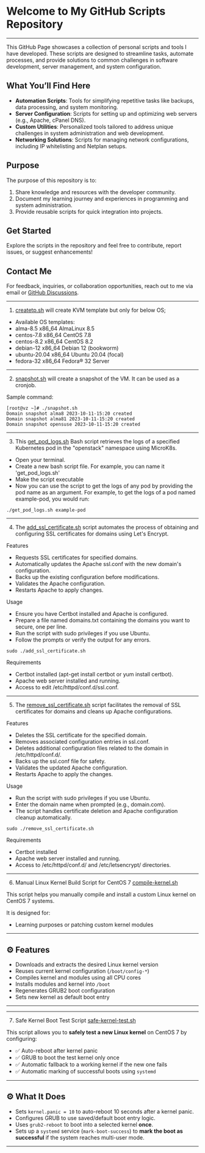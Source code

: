 # Welcome to My GitHub Scripts Repository
---
This GitHub Page showcases a collection of personal scripts and tools I have developed. These scripts are designed to streamline tasks, automate processes, and provide solutions to common challenges in software development, server management, and system configuration.

## What You’ll Find Here
- **Automation Scripts**: Tools for simplifying repetitive tasks like backups, data processing, and system monitoring.
- **Server Configuration**: Scripts for setting up and optimizing web servers (e.g., Apache, cPanel DNS).
- **Custom Utilities**: Personalized tools tailored to address unique challenges in system administration and web development.
- **Networking Solutions**: Scripts for managing network configurations, including IP whitelisting and Netplan setups.

## Purpose
The purpose of this repository is to:
1. Share knowledge and resources with the developer community.
2. Document my learning journey and experiences in programming and system administration.
3. Provide reusable scripts for quick integration into projects.

## Get Started
Explore the scripts in the repository and feel free to contribute, report issues, or suggest enhancements!

## Contact Me
For feedback, inquiries, or collaboration opportunities, reach out to me via email or [GitHub Discussions](#).

---
<!-- TOC -->
1. [createtp.sh](createtp.sh) will create KVM template but only for below OS;
* Available OS templates:
* alma-8.5                 x86_64     AlmaLinux 8.5
* centos-7.8               x86_64     CentOS 7.8
* centos-8.2               x86_64     CentOS 8.2
* debian-12                x86_64     Debian 12 (bookworm)
* ubuntu-20.04             x86_64     Ubuntu 20.04 (focal)
* fedora-32                x86_64     Fedora® 32 Server


<!-- TOC -->
---
2. [snapshot.sh](snapshot.sh) will create a snapshot of the VM. It can be used as a cronjob.

Sample command:
```shell
[root@vz ~]# ./snapshot.sh
Domain snapshot alma8 2023-10-11-15:20 created
Domain snapshot alma81 2023-10-11-15:20 created
Domain snapshot opensuse 2023-10-11-15:20 created
```
<!-- TOC -->
---
3. This [get_pod_logs.sh](get_pod_logs.sh) Bash script retrieves the logs of a specified Kubernetes pod in the "openstack" namespace using MicroK8s.

* Open your terminal.
* Create a new bash script file. For example, you can name it 'get_pod_logs.sh'
* Make the script executable
* Now you can use the script to get the logs of any pod by providing the pod name as an argument. For example, to get the logs of a pod named example-pod, you would run:
```shell
./get_pod_logs.sh example-pod
```

<!-- TOC -->
---
4. The [add_ssl_certificate.sh](add_ssl_certificate.sh) script automates the process of obtaining and configuring SSL certificates for domains using Let's Encrypt.

Features
* Requests SSL certificates for specified domains.
* Automatically updates the Apache ssl.conf with the new domain's configuration.
* Backs up the existing configuration before modifications.
* Validates the Apache configuration.
* Restarts Apache to apply changes.

Usage
* Ensure you have Certbot installed and Apache is configured.
* Prepare a file named domains.txt containing the domains you want to secure, one per line.
* Run the script with sudo privileges if you use Ubuntu.
* Follow the prompts or verify the output for any errors.
```shell
sudo ./add_ssl_certificate.sh
```

Requirements
* Certbot installed (apt-get install certbot or yum install certbot).
* Apache web server installed and running.
* Access to edit /etc/httpd/conf.d/ssl.conf.

<!-- TOC -->
---
5. The [remove_ssl_certificate.sh](remove_ssl_certificate.sh) script facilitates the removal of SSL certificates for domains and cleans up Apache configurations.

Features
* Deletes the SSL certificate for the specified domain.
* Removes associated configuration entries in ssl.conf.
* Deletes additional configuration files related to the domain in /etc/httpd/conf.d/.
* Backs up the ssl.conf file for safety.
* Validates the updated Apache configuration.
* Restarts Apache to apply the changes.

Usage
* Run the script with sudo privileges if you use Ubuntu.
* Enter the domain name when prompted (e.g., domain.com).
* The script handles certificate deletion and Apache configuration cleanup automatically.
```shell
sudo ./remove_ssl_certificate.sh
```

Requirements
* Certbot installed
* Apache web server installed and running.
* Access to /etc/httpd/conf.d/ and /etc/letsencrypt/ directories.

<!-- TOC -->
---
6. Manual Linux Kernel Build Script for CentOS 7 [compile-kernel.sh](compile-kernel.sh)

This script helps you manually compile and install a custom Linux kernel on CentOS 7 systems.

It is designed for:
- Learning purposes or patching custom kernel modules

---

## ⚙️ Features

- Downloads and extracts the desired Linux kernel version
- Reuses current kernel configuration (`/boot/config-*`)
- Compiles kernel and modules using all CPU cores
- Installs modules and kernel into `/boot`
- Regenerates GRUB2 boot configuration
- Sets new kernel as default boot entry

---
<!-- TOC -->
---
7. Safe Kernel Boot Test Script [safe-kernel-test.sh](safe-kernel-test.sh)

This script allows you to **safely test a new Linux kernel** on CentOS 7 by configuring:

- ✅ Auto-reboot after kernel panic
- ✅ GRUB to boot the test kernel only once
- ✅ Automatic fallback to a working kernel if the new one fails
- ✅ Automatic marking of successful boots using `systemd`

---

## ⚙️ What It Does

- Sets `kernel.panic = 10` to auto-reboot 10 seconds after a kernel panic.
- Configures GRUB to use saved/default boot entry logic.
- Uses `grub2-reboot` to boot into a selected kernel **once**.
- Sets up a `systemd` service (`mark-boot-success`) to **mark the boot as successful** if the system reaches multi-user mode.

---






